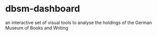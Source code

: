 # dbsm-dashboard
an interactive set of visual tools to analyse the holdings of the German Museum of Books and Writing
